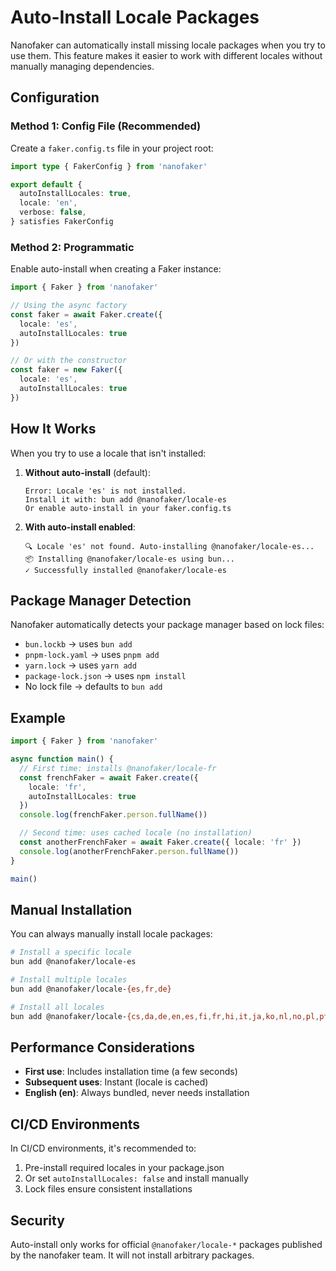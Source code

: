# Auto-Install Locale Packages

Nanofaker can automatically install missing locale packages when you try to use them. This feature makes it easier to work with different locales without manually managing dependencies.

## Configuration

### Method 1: Config File (Recommended)

Create a `faker.config.ts` file in your project root:

```typescript
import type { FakerConfig } from 'nanofaker'

export default {
  autoInstallLocales: true,
  locale: 'en',
  verbose: false,
} satisfies FakerConfig
```

### Method 2: Programmatic

Enable auto-install when creating a Faker instance:

```typescript
import { Faker } from 'nanofaker'

// Using the async factory
const faker = await Faker.create({
  locale: 'es',
  autoInstallLocales: true
})

// Or with the constructor
const faker = new Faker({
  locale: 'es',
  autoInstallLocales: true
})
```

## How It Works

When you try to use a locale that isn't installed:

1. **Without auto-install** (default):
   ```
   Error: Locale 'es' is not installed.
   Install it with: bun add @nanofaker/locale-es
   Or enable auto-install in your faker.config.ts
   ```

2. **With auto-install enabled**:
   ```
   🔍 Locale 'es' not found. Auto-installing @nanofaker/locale-es...
   📦 Installing @nanofaker/locale-es using bun...
   ✓ Successfully installed @nanofaker/locale-es
   ```

## Package Manager Detection

Nanofaker automatically detects your package manager based on lock files:

- `bun.lockb` → uses `bun add`
- `pnpm-lock.yaml` → uses `pnpm add`
- `yarn.lock` → uses `yarn add`
- `package-lock.json` → uses `npm install`
- No lock file → defaults to `bun add`

## Example

```typescript
import { Faker } from 'nanofaker'

async function main() {
  // First time: installs @nanofaker/locale-fr
  const frenchFaker = await Faker.create({
    locale: 'fr',
    autoInstallLocales: true
  })
  console.log(frenchFaker.person.fullName())

  // Second time: uses cached locale (no installation)
  const anotherFrenchFaker = await Faker.create({ locale: 'fr' })
  console.log(anotherFrenchFaker.person.fullName())
}

main()
```

## Manual Installation

You can always manually install locale packages:

```bash
# Install a specific locale
bun add @nanofaker/locale-es

# Install multiple locales
bun add @nanofaker/locale-{es,fr,de}

# Install all locales
bun add @nanofaker/locale-{cs,da,de,en,es,fi,fr,hi,it,ja,ko,nl,no,pl,pt,sv,tl,tr,uk,zh}
```

## Performance Considerations

- **First use**: Includes installation time (a few seconds)
- **Subsequent uses**: Instant (locale is cached)
- **English (en)**: Always bundled, never needs installation

## CI/CD Environments

In CI/CD environments, it's recommended to:

1. Pre-install required locales in your package.json
2. Or set `autoInstallLocales: false` and install manually
3. Lock files ensure consistent installations

## Security

Auto-install only works for official `@nanofaker/locale-*` packages published by the nanofaker team. It will not install arbitrary packages.
